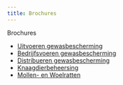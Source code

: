 ```yaml
---
title: Brochures
---
```


Brochures

- [Uitvoeren gewasbescherming](https://erkenningen.nl)
- [Bedrijfsvoeren gewasbescherming](https://erkenningen.nl)
- [Distribueren gewasbescherming](https://erkenningen.nl)
- [Knaagdierbeheersing](https://erkenningen.nl)
- [Mollen- en Woelratten](https://erkenningen.nl)

<link-container>
<link-button link='{"name": "Uitvoeren gewasbescherming","url": "/wat-wij-doen/kennisaanbieders/kennisaanbieder-worden"}'></link-button>
<link-button link='{"name": "Bedrijfsvoeren gewasbescherming","url": "/wat-wij-doen/kennisaanbieders/bijeenkomst-organiseren"}'></link-button>
<link-button link='{"name": "Distribueren gewasbescherming","url": "/wat-wij-doen/kennisaanbieders/bijeenkomst-organiseren"}'></link-button>
<link-button link='{"name": "Knaagdierbeheersing","url": "/wat-wij-doen/kennisaanbieders/bijeenkomst-organiseren"}'></link-button>
<link-button link='{"name": "Mollen- en Woelratten","url": "/wat-wij-doen/kennisaanbieders/bijeenkomst-organiseren"}'></link-button>
</link-container>
